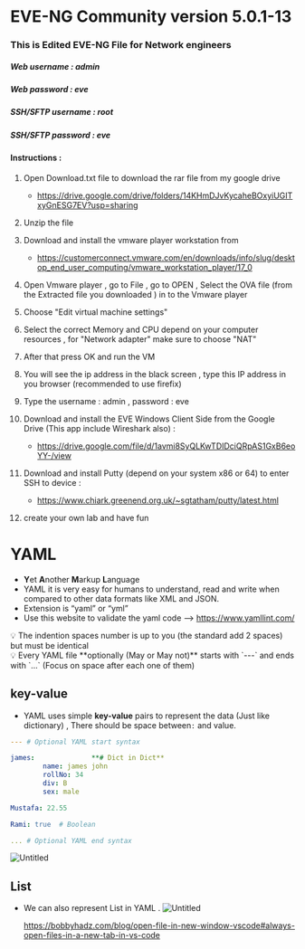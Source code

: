 # EVE-NG Community version 5.0.1-13
### This is Edited EVE-NG File for Network engineers
##### Web username : admin
##### Web password : eve

##### SSH/SFTP username : root
##### SSH/SFTP password : eve


#### Instructions : 
1. Open Download.txt file to download the rar file from my google drive
   - https://drive.google.com/drive/folders/14KHmDJvKycaheBOxyiUGITxyGnESG7EV?usp=sharing

2. Unzip the file
 
3. Download and install the vmware player workstation from
   - https://customerconnect.vmware.com/en/downloads/info/slug/desktop_end_user_computing/vmware_workstation_player/17_0

4. Open Vmware player , go to File , go to OPEN , Select the OVA file (from the Extracted file you downloaded ) in to the Vmware player

5. Choose "Edit virtual machine settings"

6. Select the correct Memory and CPU depend on your computer resources , for "Network adapter" make sure to choose "NAT"

7. After that press OK and run the VM

8. You will see the ip address in the black screen , type this IP address in you browser (recommended to use firefix)

9. Type the username : admin , password : eve

10. Download and install the EVE Windows Client Side from the Google Drive (This app include Wireshark also) :
    - https://drive.google.com/file/d/1avmi8SyQLKwTDIDciQRpAS1GxB6eoYY-/view

11. Download and install Putty (depend on your system x86 or 64) to enter SSH to device :
    - https://www.chiark.greenend.org.uk/~sgtatham/putty/latest.html

12. create your own lab and have fun
# YAML

- **Y**et **A**nother **M**arkup **L**anguage
- YAML it is very easy for humans to understand, read and write when compared to other data formats like XML and JSON.
- Extension is “yaml” or “yml”
- Use this website to validate the yaml code —> https://www.yamllint.com/

<aside>
💡 The indention spaces number is up to you (the standard add 2 spaces) but must be identical

</aside>

<aside>
💡 Every YAML file **optionally (May or May not)** starts with `---`  and ends with `...`    (Focus on space after each one of them)

</aside>

## key-value

- YAML uses simple **key-value** pairs to represent the data (Just like dictionary) , There should be space between`:` and value.

```yaml
--- # Optional YAML start syntax 

james:              **# Dict in Dict** 
		name: james john 
		rollNo: 34 
		div: B 
		sex: male

Mustafa: 22.55

Rami: true  # Boolean

... # Optional YAML end syntax
```

![Untitled](https://prod-files-secure.s3.us-west-2.amazonaws.com/f7830354-6125-4e3f-8ae7-14a8ef04f9c6/7a4f445f-1cff-4781-81cd-651bd7594872/Untitled.png)

## List

- We can also represent List in YAML .
    ![Untitled](https://prod-files-secure.s3.us-west-2.amazonaws.com/f7830354-6125-4e3f-8ae7-14a8ef04f9c6/dfdbc90c-e97b-4a12-a172-ed7bd9ea789a/Untitled.png)
    
    https://bobbyhadz.com/blog/open-file-in-new-window-vscode#always-open-files-in-a-new-tab-in-vs-code


